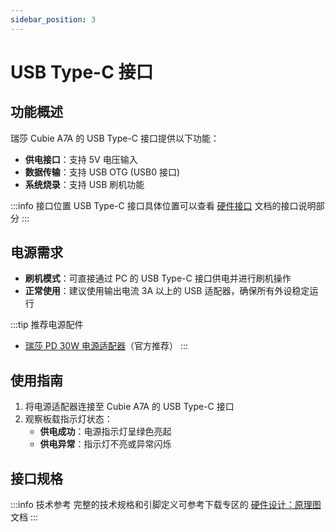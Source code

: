 ```yaml
---
sidebar_position: 3
---
```


# USB Type-C 接口

## 功能概述

瑞莎 Cubie A7A 的 USB Type-C 接口提供以下功能：

- **供电接口**：支持 5V 电压输入
- **数据传输**：支持 USB OTG (USB0 接口)
- **系统烧录**：支持 USB 刷机功能

:::info 接口位置
USB Type-C 接口具体位置可以查看 [硬件接口](./hardware-info) 文档的接口说明部分
:::

## 电源需求

- **刷机模式**：可直接通过 PC 的 USB Type-C 接口供电并进行刷机操作
- **正常使用**：建议使用输出电流 3A 以上的 USB 适配器，确保所有外设稳定运行

:::tip 推荐电源配件

- [瑞莎 PD 30W 电源适配器](https://radxa.com/products/accessories/power-pd-30w)（官方推荐）
  :::

## 使用指南

1. 将电源适配器连接至 Cubie A7A 的 USB Type-C 接口
2. 观察板载指示灯状态：
   - **供电成功**：电源指示灯呈绿色亮起
   - **供电异常**：指示灯不亮或异常闪烁

## 接口规格

:::info 技术参考
完整的技术规格和引脚定义可参考下载专区的 [硬件设计：原理图](../download) 文档
:::
